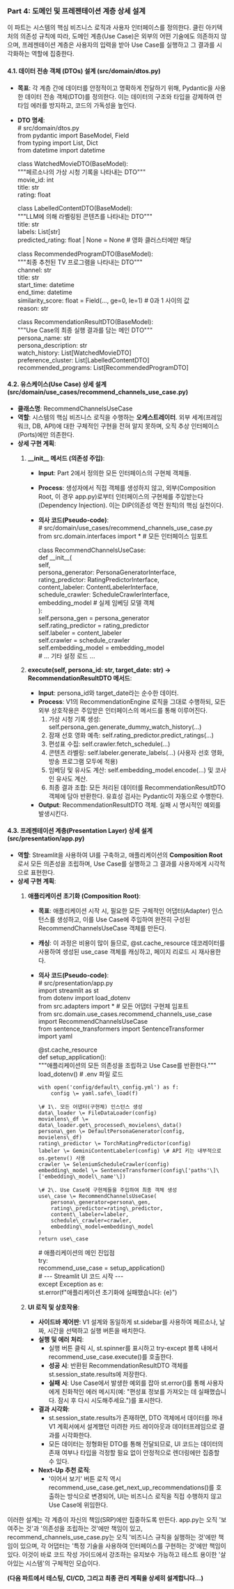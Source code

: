 ### **Part 4: 도메인 및 프레젠테이션 계층 상세 설계**

이 파트는 시스템의 핵심 비즈니스 로직과 사용자 인터페이스를 정의한다. 클린 아키텍처의 의존성 규칙에 따라, 도메인 계층(Use Case)은 외부의 어떤 기술에도 의존하지 않으며, 프레젠테이션 계층은 사용자의 입력을 받아 Use Case를 실행하고 그 결과를 시각화하는 역할에 집중한다.

#### **4.1. 데이터 전송 객체 (DTOs) 설계 (src/domain/dtos.py)**

* **목표**: 각 계층 간에 데이터를 안정적이고 명확하게 전달하기 위해, Pydantic을 사용한 데이터 전송 객체(DTO)를 정의한다. 이는 데이터의 구조와 타입을 강제하여 런타임 에러를 방지하고, 코드의 가독성을 높인다.  
* **DTO 명세**:  
  \# src/domain/dtos.py  
  from pydantic import BaseModel, Field  
  from typing import List, Dict  
  from datetime import datetime

  class WatchedMovieDTO(BaseModel):  
      """페르소나의 가상 시청 기록을 나타내는 DTO"""  
      movie\_id: int  
      title: str  
      rating: float

  class LabelledContentDTO(BaseModel):  
      """LLM에 의해 라벨링된 콘텐츠를 나타내는 DTO"""  
      title: str  
      labels: List\[str\]  
      predicted\_rating: float | None \= None \# 영화 클러스터에만 해당

  class RecommendedProgramDTO(BaseModel):  
      """최종 추천된 TV 프로그램을 나타내는 DTO"""  
      channel: str  
      title: str  
      start\_time: datetime  
      end\_time: datetime  
      similarity\_score: float \= Field(..., ge=0, le=1) \# 0과 1 사이의 값  
      reason: str

  class RecommendationResultDTO(BaseModel):  
      """Use Case의 최종 실행 결과를 담는 메인 DTO"""  
      persona\_name: str  
      persona\_description: str  
      watch\_history: List\[WatchedMovieDTO\]  
      preference\_cluster: List\[LabelledContentDTO\]  
      recommended\_programs: List\[RecommendedProgramDTO\]

#### **4.2. 유스케이스(Use Case) 상세 설계 (src/domain/use\_cases/recommend\_channels\_use\_case.py)**

* **클래스명**: RecommendChannelsUseCase  
* **역할**: 시스템의 핵심 비즈니스 로직을 수행하는 **오케스트레이터**. 외부 세계(프레임워크, DB, API)에 대한 구체적인 구현을 전혀 알지 못하며, 오직 추상 인터페이스(Ports)에만 의존한다.  
* **상세 구현 계획**:  
  1. **\_\_init\_\_ 메서드 (의존성 주입)**:  
     * **Input**: Part 2에서 정의한 모든 인터페이스의 구현체 객체들.  
     * **Process**: 생성자에서 직접 객체를 생성하지 않고, 외부(Composition Root, 이 경우 app.py)로부터 인터페이스의 구현체를 주입받는다(Dependency Injection). 이는 DIP(의존성 역전 원칙)의 핵심 실천이다.  
     * **의사 코드(Pseudo-code)**:  
       \# src/domain/use\_cases/recommend\_channels\_use\_case.py  
       from src.domain.interfaces import \* \# 모든 인터페이스 임포트

       class RecommendChannelsUseCase:  
           def \_\_init\_\_(  
               self,  
               persona\_generator: PersonaGeneratorInterface,  
               rating\_predictor: RatingPredictorInterface,  
               content\_labeler: ContentLabelerInterface,  
               schedule\_crawler: ScheduleCrawlerInterface,  
               embedding\_model \# 실제 임베딩 모델 객체  
           ):  
               self.persona\_gen \= persona\_generator  
               self.rating\_predictor \= rating\_predictor  
               self.labeler \= content\_labeler  
               self.crawler \= schedule\_crawler  
               self.embedding\_model \= embedding\_model  
               \# ... 기타 설정 로드 ...

  2. **execute(self, persona\_id: str, target\_date: str) \-\> RecommendationResultDTO 메서드**:  
     * **Input**: persona\_id와 target\_date라는 순수한 데이터.  
     * **Process**: V1의 RecommendationEngine 로직을 그대로 수행하되, 모든 외부 상호작용은 주입받은 인터페이스의 메서드를 통해 이루어진다.  
       1. 가상 시청 기록 생성: self.persona\_gen.generate\_dummy\_watch\_history(...)  
       2. 잠재 선호 영화 예측: self.rating\_predictor.predict\_ratings(...)  
       3. 편성표 수집: self.crawler.fetch\_schedule(...)  
       4. 콘텐츠 라벨링: self.labeler.generate\_labels(...) (사용자 선호 영화, 방송 프로그램 모두에 적용)  
       5. 임베딩 및 유사도 계산: self.embedding\_model.encode(...) 및 코사인 유사도 계산.  
       6. 최종 결과 조합: 모든 처리된 데이터를 RecommendationResultDTO 객체에 담아 반환한다. 유효성 검사는 Pydantic이 자동으로 수행한다.  
     * **Output**: RecommendationResultDTO 객체. 실패 시 명시적인 예외를 발생시킨다.

#### **4.3. 프레젠테이션 계층(Presentation Layer) 상세 설계 (src/presentation/app.py)**

* **역할**: Streamlit을 사용하여 UI를 구축하고, 애플리케이션의 **Composition Root**로서 모든 의존성을 조립하며, Use Case를 실행하고 그 결과를 사용자에게 시각적으로 표현한다.  
* **상세 구현 계획**:  
  1. **애플리케이션 초기화 (Composition Root)**:  
     * **목표**: 애플리케이션 시작 시, 필요한 모든 구체적인 어댑터(Adapter) 인스턴스를 생성하고, 이를 Use Case에 주입하여 완전히 구성된 RecommendChannelsUseCase 객체를 만든다.  
     * **캐싱**: 이 과정은 비용이 많이 들므로, @st.cache\_resource 데코레이터를 사용하여 생성된 use\_case 객체를 캐싱하고, 페이지 리로드 시 재사용한다.  
     * **의사 코드(Pseudo-code)**:  
       \# src/presentation/app.py  
       import streamlit as st  
       from dotenv import load\_dotenv  
       from src.adapters import \* \# 모든 어댑터 구현체 임포트  
       from src.domain.use\_cases.recommend\_channels\_use\_case import RecommendChannelsUseCase  
       from sentence\_transformers import SentenceTransformer  
       import yaml

       @st.cache\_resource  
       def setup\_application():  
           """애플리케이션의 모든 의존성을 조립하고 Use Case를 반환한다."""  
           load\_dotenv() \# .env 파일 로드

           with open('config/default\_config.yml') as f:  
               config \= yaml.safe\_load(f)

           \# 1\. 모든 어댑터(구현체) 인스턴스 생성  
           data\_loader \= FileDataLoader(config)  
           movielens\_df \= data\_loader.get\_processed\_movielens\_data()  
           persona\_gen \= DefaultPersonaGenerator(config, movielens\_df)  
           rating\_predictor \= TorchRatingPredictor(config)  
           labeler \= GeminiContentLabeler(config) \# API 키는 내부적으로 os.getenv() 사용  
           crawler \= SeleniumScheduleCrawler(config)  
           embedding\_model \= SentenceTransformer(config\['paths'\]\['embedding\_model\_name'\])

           \# 2\. Use Case에 구현체들을 주입하여 최종 객체 생성  
           use\_case \= RecommendChannelsUseCase(  
               persona\_generator=persona\_gen,  
               rating\_predictor=rating\_predictor,  
               content\_labeler=labeler,  
               schedule\_crawler=crawler,  
               embedding\_model=embedding\_model  
           )  
           return use\_case

       \# 애플리케이션의 메인 진입점  
       try:  
           recommend\_use\_case \= setup\_application()  
           \# \--- Streamlit UI 코드 시작 \---  
       except Exception as e:  
           st.error(f"애플리케이션 초기화에 실패했습니다: {e}")

  2. **UI 로직 및 상호작용**:  
     * **사이드바 제어판**: V1 설계와 동일하게 st.sidebar를 사용하여 페르소나, 날짜, 시간을 선택하고 실행 버튼을 배치한다.  
     * **실행 및 에러 처리**:  
       * 실행 버튼 클릭 시, st.spinner를 표시하고 try-except 블록 내에서 recommend\_use\_case.execute()를 호출한다.  
       * **성공 시**: 반환된 RecommendationResultDTO 객체를 st.session\_state.results에 저장한다.  
       * **실패 시**: Use Case에서 발생한 예외를 잡아 st.error()를 통해 사용자에게 친화적인 에러 메시지(예: "편성표 정보를 가져오는 데 실패했습니다. 잠시 후 다시 시도해주세요.")를 표시한다.  
     * **결과 시각화**:  
       * st.session\_state.results가 존재하면, DTO 객체에서 데이터를 꺼내 V1 계획서에서 설계했던 미려한 카드 레이아웃과 데이터프레임으로 결과를 시각화한다.  
       * 모든 데이터는 정형화된 DTO를 통해 전달되므로, UI 코드는 데이터의 존재 여부나 타입을 걱정할 필요 없이 안정적으로 렌더링에만 집중할 수 있다.  
     * **Next-Up 추천 로직**:  
       * '이어서 보기' 버튼 로직 역시 recommend\_use\_case.get\_next\_up\_recommendations()를 호출하는 방식으로 변경되어, UI는 비즈니스 로직을 직접 수행하지 않고 Use Case에 위임한다.

이러한 설계는 각 계층이 자신의 책임(SRP)에만 집중하도록 만든다. app.py는 오직 '보여주는 것'과 '의존성을 조립하는 것'에만 책임이 있고, recommend\_channels\_use\_case.py는 오직 '비즈니스 규칙을 실행하는 것'에만 책임이 있으며, 각 어댑터는 '특정 기술을 사용하여 인터페이스를 구현하는 것'에만 책임이 있다. 이것이 바로 코드 작성 가이드에서 강조하는 유지보수 가능하고 테스트 용이한 '살아있는 시스템'의 구체적인 모습이다.

**(다음 파트에서 테스팅, CI/CD, 그리고 최종 관리 계획을 상세히 설계합니다...)**